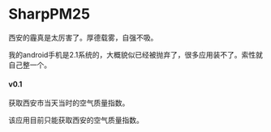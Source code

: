 SharpPM25
=========
西安的霾真是太厉害了。厚德载雾，自强不吸。

我的android手机是2.1系统的，大概貌似已经被抛弃了，很多应用装不了。索性就自己整一个。

#### v0.1

获取西安市当天当时的空气质量指数。

该应用目前只能获取西安的空气质量指数。
